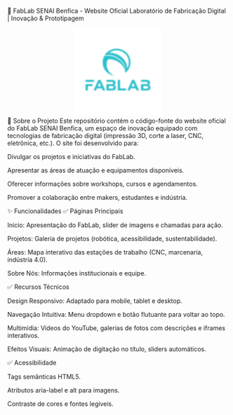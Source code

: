 🚀 FabLab SENAI Benfica - Website Oficial
Laboratório de Fabricação Digital | Inovação & Prototipagem

<div align="center"> <img src="img/logo_fablab_azul.png" alt="Logo FabLab" width="200"> </div>
📌 Sobre o Projeto
Este repositório contém o código-fonte do website oficial do FabLab SENAI Benfica, um espaço de inovação equipado com tecnologias de fabricação digital (impressão 3D, corte a laser, CNC, eletrônica, etc.). O site foi desenvolvido para:

Divulgar os projetos e iniciativas do FabLab.

Apresentar as áreas de atuação e equipamentos disponíveis.

Oferecer informações sobre workshops, cursos e agendamentos.

Promover a colaboração entre makers, estudantes e indústria.

✨ Funcionalidades
✅ Páginas Principais

Início: Apresentação do FabLab, slider de imagens e chamadas para ação.

Projetos: Galeria de projetos (robótica, acessibilidade, sustentabilidade).

Áreas: Mapa interativo das estações de trabalho (CNC, marcenaria, indústria 4.0).

Sobre Nós: Informações institucionais e equipe.

✅ Recursos Técnicos

Design Responsivo: Adaptado para mobile, tablet e desktop.

Navegação Intuitiva: Menu dropdown e botão flutuante para voltar ao topo.

Multimídia: Vídeos do YouTube, galerias de fotos com descrições e iframes interativos.

Efeitos Visuais: Animação de digitação no título, sliders automáticos.

✅ Acessibilidade

Tags semânticas HTML5.

Atributos aria-label e alt para imagens.

Contraste de cores e fontes legíveis.
